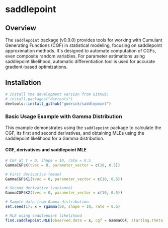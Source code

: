 # saddlepoint

## Overview

The `saddlepoint` package (v0.9.0) provides tools for working with Cumulant Generating Functions (CGF) in statistical modeling, focusing on saddlepoint approximation methods. It's designed to automate computation of CGFs, even composite random variables. For parameter estimations using saddlepoint likelihood, automatic differentiation tool is used for accurate gradient-based optimizations.



## Installation

```R
# Install the development version from GitHub:
# install.packages("devtools")
devtools::install_github("godrick/saddlepoint")
```


### Basic Usage Example with Gamma Distribution

This example demonstrates using the `saddlepoint` package to calculate the CGF, its first and second derivatives, and obtaining MLEs using the saddlepoint likelihood for a Gamma distribution.

#### CGF, derivatives and saddlepoint MLE
```R
# CGF at t = 0, shape = 10, rate = 0.5
GammaCGF$K(tvec = 0, parameter_vector = c(10, 0.5))

# First derivative (mean)
GammaCGF$K1(tvec = 0, parameter_vector = c(10, 0.5))

# Second derivative (variance)
GammaCGF$K2(tvec = 0, parameter_vector = c(10, 0.5))

# Sample data from Gamma distribution
set.seed(1); x = rgamma(50, shape = 10, rate = 0.5)

# MLE using saddlepoint likelihood
find.saddlepoint.MLE(observed.data = x, cgf = GammaCGF, starting.theta = c(1,1))$MLEs.theta


